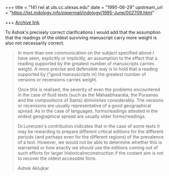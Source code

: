 +++
title = "141 rwl at uts.cc.utexas.edu"
date = "1995-06-29"
upstream_url = "https://list.indology.info/pipermail/indology/1995-June/002709.html"

+++
[Archive link](https://list.indology.info/pipermail/indology/1995-June/002709.html)

To Ashok's precisely correct clarifications I would add that the assumption
that the readings of the oldest surviving manuscript carry more weight is
also not necessarily correct.

>In more than one communication on the subject specified above I have seen,
>explicitly or implicitly, an assumption to the effect that a reading
>supported by the greatest number of manuscripts carries weight. A more
>precise and defensible way is to hold that a reading supported by ("good
>mansuscripts in) the greatest number of versions or recensions carries
>weight.
>
>Once this is realised, the severity of even the problems encountered in the
>case of fluid texts (such as the Mahaabhaarata, the Puraanas and the
>compositions of Sants) diminishes considerably. The versions or recensions
>are usually representative of a good geographical spread. As in the case of
>languages, forms/readings attested in the widest geographical spread are
>usually older forms/readings.
>
>Dr.Lorenzen's contribution indicates that in the case of some texts it may
>be rewarding to prepare different critical editions for the different
>periods (and perhaps even for the different regions) of the prevalence of a
>text. However, we would not be able to determine whether this is warranted
>or how exactly we should  use the editions coming out of such efforts for
>larger historicalreconstruction if the costant aim is not to recover the
>oldest accessible form.
>
>Ashok Aklujkar
>
>







